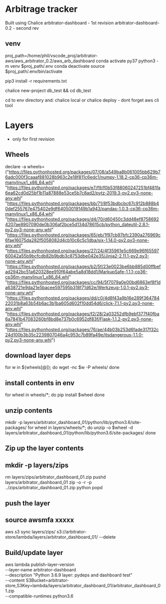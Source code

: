 # Arbitrage tracker
Built using Chalice
arbitrator-dashboard
    - 1st revision
arbitrator-dashboard-0.2
    - second rev


## venv
proj_path=/home/phil/vscode_proj/arbitrator-aws/aws_arbitrator_0.2/aws_arb_dashboard
conda activate py37
python3 -m venv $proj_path/.env
conda deactivate
source $proj_path/.env/bin/activate

pip3 install -r requirements.txt

chalice new-project db_test && cd db_test

cd to env directory and:
chalice local
or 
chalice deploy
    - dont forget aws cli tool
# Layers
- only for first revision
## Wheels
declare -a wheels=("https://files.pythonhosted.org/packages/07/08/a549ba8b061005bb629b76adc000f3caaaf881028b963c2e18f811c6edc1/numpy-1.18.2-cp36-cp36m-manylinux1_x86_64.whl" \
"https://files.pythonhosted.org/packages/e7/f9/f0b53f88060247251bf481fa6ea62cd0d25bf1b11a87888e53ce5b7c8ad2/pytz-2019.3-py2.py3-none-any.whl" \
"https://files.pythonhosted.org/packages/bb/71/8f53bdbcbc67c912b888b40def255767e475402e9df64050019149b1a943/pandas-1.0.3-cp36-cp36m-manylinux1_x86_64.whl" \
"https://files.pythonhosted.org/packages/d4/70/d60450c3dd48ef87586924207ae8907090de0b306af2bce5d134d78615cb/python_dateutil-2.8.1-py2.py3-none-any.whl" \
"https://files.pythonhosted.org/packages/65/eb/1f97cb97bfc2390a276969c6fae16075da282f5058082d4cb10c6c5c1dba/six-1.14.0-py2.py3-none-any.whl" \
"https://files.pythonhosted.org/packages/27/24/4f35961e5c669e96f6559760042a55b9bcfcdb82b9bdb3c8753dbe042e35/Jinja2-2.11.1-py2.py3-none-any.whl" \
"https://files.pythonhosted.org/packages/b2/5f/23e0023be6bb885d00ffbefad2942bc51a620328ee910f64abe5a8d18dd1/MarkupSafe-1.1.1-cp36-cp36m-manylinux1_x86_64.whl" \
"https://files.pythonhosted.org/packages/cc/94/5f7079a0e00bd6863ef8f1da638721e9da21e5bacee597595b318f71d62e/Werkzeug-1.0.1-py2.py3-none-any.whl" \
"https://files.pythonhosted.org/packages/dd/c0/4d8f43a9b16e289f36478422031b8a63b54b6ac3b1ba605d602f10dd54d6/click-7.1.1-py2.py3-none-any.whl" \
"https://files.pythonhosted.org/packages/f2/28/2a03252dfb9ebf377f40fba6a7841b47083260bf8bd8e737b0c6952df83f/Flask-1.1.2-py2.py3-none-any.whl" \
"https://files.pythonhosted.org/packages/76/ae/44b03b253d6fade317f32c24d100b3b35c2239807046a4c953c7b89fa49e/itsdangerous-1.1.0-py2.py3-none-any.whl")

## download layer deps
for w in ${wheels[@]}; do
    wget -nc $w -P wheels/
done

## install contents in env
<!-- mkdir -p layers/collector_common/python/lib/python3.6/site-packages/ -->
for wheel in wheels/*; do
    pip install $wheel
done

## unzip contents
mkdir -p layers/arbitrator_dashboard_01/python/lib/python3.6/site-packages/
for wheel in layers/wheels/*; do
    unzip -o $wheel -d layers/arbitrator_dashboard_01/python/lib/python3.6/site-packages/
done

## Zip up the layer contents
## mkdir -p layers/zips

rm layers/zips/arbitrator_dashboard_01.zip
pushd layers/arbitrator_dashboard_01
zip -o -r -p ../zips/arbitrator_dashboard_01.zip python
popd

## push the layer
## source awsmfa xxxxx 
aws s3 sync layers/zips/ s3://arbitrator-store/lambda/layers/arbitrator_dashboard_01/ --delete

## Build/update layer 
aws lambda publish-layer-version \
--layer-name arbitrator-dashboard \
--description "Python 3.6.9 layer: pydeps and dashboard test" \
--content S3Bucket=arbitrator-store,S3Key=lambda/layers/arbitrator_dashboard_01/arbitrator_dashboard_01.zip \
--compatible-runtimes python3.6

